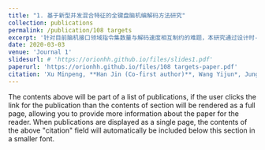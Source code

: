 ```yaml
---
title: "1. 基于新型并发混合特征的全键盘脑机编解码方法研究"
collection: publications
permalink: /publication/108 targets
excerpt: '针对目前脑机接口领域指令集数量与解码速度相互制约的难题，本研究通过设计时-频-相混合编码策略，首次提出两种新的脑电特征，利用任务相关分析算法，开发了108指令的高速率脑控打字系统。该系统首次覆盖全键盘操控指令，系统性能是过去近十年同等研究平均的3~4倍，**首次**实现了超百指令超百信息传输速率的“双百”突破。相关研究工作以共同第一作者身份发表在神经工程领域著名期刊IEEE Transactions on Biomedical Engineering。'
date: 2020-03-03
venue: 'Journal 1'
slidesurl: # 'https://orionhh.github.io/files/slides1.pdf'
paperurl: 'https://orionhh.github.io/files/108 targets-paper.pdf'
citation: 'Xu Minpeng, **Han Jin (Co-first author)**, Wang Yijun*, Jung Tzyy-Ping, Ming Dong*. (2020). &quot;Implementing over 100 command codes for a high-speed hybrid brain-computer interface using concurrent P300 and SSVEP features.&quot; <i>IEEE Transactions on Biomedical Engineering</i>. 67 (11): 3073-3082.'
---
```


The contents above will be part of a list of publications, if the user clicks the link for the publication than the contents of section will be rendered as a full page, allowing you to provide more information about the paper for the reader. When publications are displayed as a single page, the contents of the above "citation" field will automatically be included below this section in a smaller font.